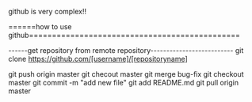 github is very complex!!

======how to use github==============================================

------get repository from remote repository--------------------------
git clone https://github.com/[username]/[repositoryname]


git push origin master
git checout master
git merge bug-fix
git checkout master
git commit -m "add new file"
git add README.md
git pull origin master
